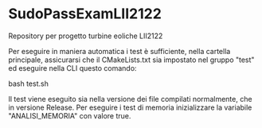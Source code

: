 # SudoPassExamLII2122
Repository per progetto turbine eoliche LII2122


Per eseguire in maniera automatica i test è sufficiente, nella cartella principale, assicurarsi che il CMakeLists.txt sia impostato nel gruppo "test" 
ed eseguire nella CLI questo comando:

bash test.sh

Il test viene eseguito sia nella versione dei file compilati normalmente, che in versione Release.
Per eseguire i test di memoria inizializzare la variabile "ANALISI_MEMORIA" con valore true.